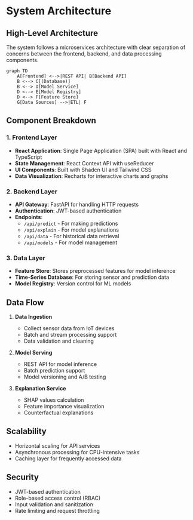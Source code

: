 # System Architecture

## High-Level Architecture

The system follows a microservices architecture with clear separation of concerns between the frontend, backend, and data processing components.

```mermaid
graph TD
    A[Frontend] <-->|REST API| B[Backend API]
    B <--> C[(Database)]
    B <--> D[Model Service]
    D <--> E[Model Registry]
    D <--> F[Feature Store]
    G[Data Sources] -->|ETL| F
```

## Component Breakdown

### 1. Frontend Layer
- **React Application**: Single Page Application (SPA) built with React and TypeScript
- **State Management**: React Context API with useReducer
- **UI Components**: Built with Shadcn UI and Tailwind CSS
- **Data Visualization**: Recharts for interactive charts and graphs

### 2. Backend Layer
- **API Gateway**: FastAPI for handling HTTP requests
- **Authentication**: JWT-based authentication
- **Endpoints**:
  - `/api/predict` - For making predictions
  - `/api/explain` - For model explanations
  - `/api/data` - For historical data retrieval
  - `/api/models` - For model management

### 3. Data Layer
- **Feature Store**: Stores preprocessed features for model inference
- **Time-Series Database**: For storing sensor and prediction data
- **Model Registry**: Version control for ML models

## Data Flow

1. **Data Ingestion**
   - Collect sensor data from IoT devices
   - Batch and stream processing support
   - Data validation and cleaning

2. **Model Serving**
   - REST API for model inference
   - Batch prediction support
   - Model versioning and A/B testing

3. **Explanation Service**
   - SHAP values calculation
   - Feature importance visualization
   - Counterfactual explanations

## Scalability
- Horizontal scaling for API services
- Asynchronous processing for CPU-intensive tasks
- Caching layer for frequently accessed data

## Security
- JWT-based authentication
- Role-based access control (RBAC)
- Input validation and sanitization
- Rate limiting and request throttling

